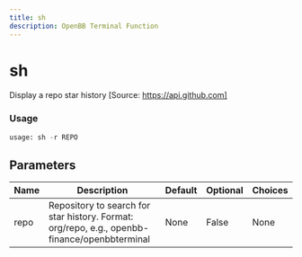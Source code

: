 ```yaml
---
title: sh
description: OpenBB Terminal Function
---
```


# sh

Display a repo star history [Source: https://api.github.com]

### Usage 
```python
usage: sh -r REPO
```

## Parameters

| Name | Description | Default | Optional | Choices |
| ---- | ----------- | ------- | -------- | ------- |
| repo | Repository to search for star history. Format: org/repo, e.g., openbb-finance/openbbterminal | None | False | None |


